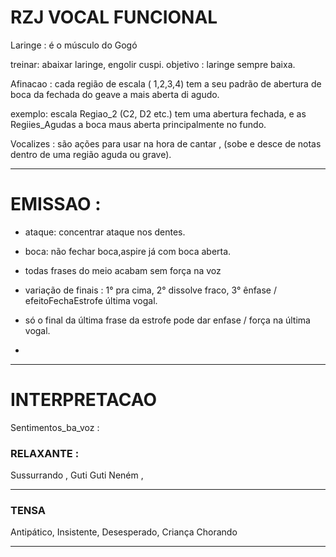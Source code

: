 # RZJ VOCAL FUNCIONAL

Laringe : é o músculo do Gogó

  treinar: abaixar laringe, engolir cuspi.
  objetivo : laringe sempre baixa.

Afinacao : cada região de escala ( 1,2,3,4) tem a seu padrão de abertura de boca da fechada do geave a mais aberta di agudo.

exemplo: escala Regiao_2 (C2, D2 etc.) tem uma abertura fechada, e as Regiies_Agudas a boca maus aberta principalmente no fundo.



Vocalizes : são ações para usar na hora de cantar , (sobe e desce de notas dentro de uma região aguda ou grave).


---
# EMISSAO :

- ataque: concentrar ataque nos dentes.
- boca: não fechar boca,aspire já com boca aberta.

- todas frases do meio acabam sem força na voz

- variação de finais : 1° pra cima, 2° dissolve fraco, 3° ênfase / efeitoFechaEstrofe última vogal.

- só o final da última frase da estrofe pode dar enfase / força na última vogal.

- 

---
# INTERPRETACAO 
Sentimentos_ba_voz : 

### RELAXANTE :
Sussurrando , 
Guti Guti Neném ,


---
### TENSA

Antipático,
Insistente,
Desesperado,
Criança Chorando

---




